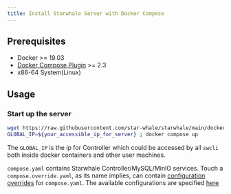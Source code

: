 ```yaml
---
title: Install Starwhale Server with Docker Compose
---
```


## Prerequisites

- Docker >= 19.03
- [Docker Compose Plugin](https://docs.docker.com/compose/install/compose-plugin/) >= 2.3
- x86-64 System(Linux)

## Usage

### Start up the server

```bash
wget https://raw.githubusercontent.com/star-whale/starwhale/main/docker/compose/compose.yaml
GLOBAL_IP=${your_accessible_ip_for_server} ; docker compose up
```

The `GLOBAL_IP` is the ip for Controller which could be accessed by all `swcli` both inside docker containers and other user machines.

`compose.yaml` contains Starwhale Controller/MySQL/MinIO services. Touch a `compose.override.yaml`, as its name implies, can contain [configuration overrides](https://docs.docker.com/compose/reference/#specifying-multiple-compose-files) for `compose.yaml`. The available configurations are specified [here](starwhale_env)
